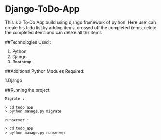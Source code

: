 # Django-ToDo-App

This is a To-Do App build using django framework of python. Here user can create his todo list by adding items, crossed off the completed items, delete the completed items and can delete all the items.

##Technologies Used :

1. Python
2. Django
3. Bootstrap


##Additional Python Modules Required:

1.Django

##Running the project:

    Migrate :

    > cd todo_app
    > python manage.py migrate

    runserver :

    > cd todo_app 
    > python manage.py runserver  

